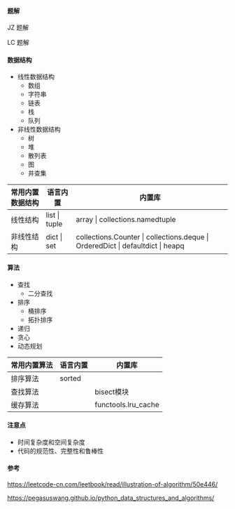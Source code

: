 #### 题解

JZ 题解

LC 题解

#### 数据结构

- 线性数据结构
  - 数组
  - 字符串
  - 链表
  - 栈
  - 队列
- 非线性数据结构
  - 树
  - 堆
  - 散列表
  - 图
  - 并查集

| 常用内置数据结构 | 语言内置      | 内置库                                                       |
| ---------------- | ------------- | ------------------------------------------------------------ |
| 线性结构         | list \| tuple | array \| collections.namedtuple                              |
| 非线性结构       | dict \| set   | collections.Counter \| collections.deque \| OrderedDict \| defaultdict \| heapq |

#### 算法

- 查找
  - 二分查找
- 排序
  - 桶排序
  - 拓扑排序
- 递归
- 贪心
- 动态规划

| 常用内置算法 | 语言内置 | 内置库              |
| ------------ | -------- | ------------------- |
| 排序算法     | sorted   |                     |
| 查找算法     |          | bisect模块          |
| 缓存算法     |          | functools.lru_cache |

#### 注意点

- 时间复杂度和空间复杂度
- 代码的规范性、完整性和鲁棒性





#### 参考

https://leetcode-cn.com/leetbook/read/illustration-of-algorithm/50e446/

https://pegasuswang.github.io/python_data_structures_and_algorithms/